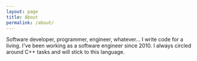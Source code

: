 ```yaml
---
layout: page
title: About
permalink: /about/
---
```


Software developer, programmer, engineer, whatever... I write code for a living. I've been working as a software engineer since 2010. I always circled around C++ tasks and will stick to this language.